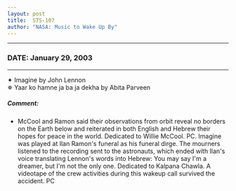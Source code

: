 ```yaml
---
layout: post
title:  STS-107
author: "NASA: Music to Wake Up By"
---
```


----
### DATE: January 29, 2003
----
✦ Imagine by John Lennon  &nbsp;<br />✵ Yaar ko hamne ja ba ja dekha by Abita Parveen

##### Comment:
* McCool and Ramon said their observations from orbit reveal no borders on the Earth below and reiterated in both English and Hebrew their hopes for peace in the world. Dedicated to Willie McCool. PC. Imagine was played at Ilan Ramon's funeral as his funeral dirge. The mourners listened to the recording sent to the astronauts, which ended with Ilan's voice translating Lennon's words into Hebrew: You may say I'm a dreamer, but I'm not the only one.
Dedicated to Kalpana Chawla. A videotape of the crew activities during this wakeup call survived the accident. PC
